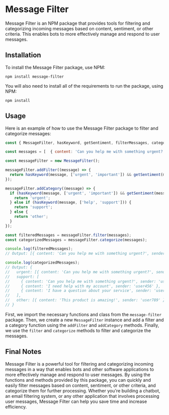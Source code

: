 # Message Filter

Message Filter is an NPM package that provides tools for filtering and categorizing incoming messages based on content, sentiment, or other criteria. This enables bots to more effectively manage and respond to user messages.

## Installation

To install the Message Filter package, use NPM:

```npm install message-filter```

You will also need to install all of the requirements to run the package, using NPM:

```npm install```

## Usage

Here is an example of how to use the Message Filter package to filter and categorize messages:

```javascript
const { MessageFilter, hasKeyword, getSentiment, filterMessages, categorizeMessages } = require('message-filter');

const messages = [  { content: 'Can you help me with something urgent?', sender: 'user123' },  { content: 'I need help with my account', sender: 'user456' },  { content: 'This product is amazing!', sender: 'user789' },  { content: 'I have a question about your service', sender: 'user123' }];

const messageFilter = new MessageFilter();

messageFilter.addFilter((message) => {
  return hasKeyword(message, ['urgent', 'important']) && getSentiment(message) > 0;
});

messageFilter.addCategory((message) => {
  if (hasKeyword(message, ['urgent', 'important']) && getSentiment(message) > 0) {
    return 'urgent';
  } else if (hasKeyword(message, ['help', 'support'])) {
    return 'support';
  } else {
    return 'other';
  }
});

const filteredMessages = messageFilter.filter(messages);
const categorizedMessages = messageFilter.categorize(messages);

console.log(filteredMessages);
// Output: [{ content: 'Can you help me with something urgent?', sender: 'user123' }]

console.log(categorizedMessages);
// Output: {
//   urgent: [{ content: 'Can you help me with something urgent?', sender: 'user123' }],
//   support: [
//     { content: 'Can you help me with something urgent?', sender: 'user123' },
//     { content: 'I need help with my account', sender: 'user456' },
//     { content: 'I have a question about your service', sender: 'user123' }
//   ],
//   other: [{ content: 'This product is amazing!', sender: 'user789' }]
// }
```

First, we import the necessary functions and class from the `message-filter` package. Then, we create a new `MessageFilter` instance and add a filter and a category function using the `addFilter` and `addCategory` methods. Finally, we use the `filter` and `categorize` methods to filter and categorize the messages.

## Final Notes

Message Filter is a powerful tool for filtering and categorizing incoming messages in a way that enables bots and other software applications to more effectively manage and respond to user messages. By using the functions and methods provided by this package, you can quickly and easily filter messages based on content, sentiment, or other criteria, and categorize them for further processing. Whether you're building a chatbot, an email filtering system, or any other application that involves processing user messages, Message Filter can help you save time and increase efficiency.
